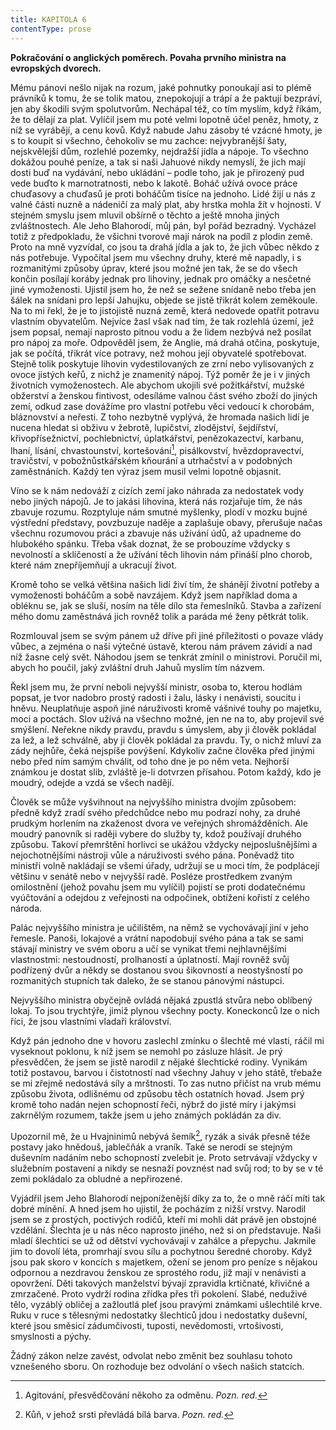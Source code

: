 ```yaml
---
title: KAPITOLA 6
contentType: prose
---
```


<section>

**Pokračování o anglických poměrech. Povaha prvního ministra na evropských dvorech.**

Mému pánovi nešlo nijak na rozum, jaké pohnutky ponoukají asi to plémě právníků k tomu, že se tolik matou, znepokojují a trápí a že paktují bezpráví, jen aby škodili svým spolutvorům. Nechápal též, co tím myslím, když říkám, že to dělají za plat. Vylíčil jsem mu poté velmi lopotně účel peněz, hmoty, z níž se vyrábějí, a cenu kovů. Když nabude Jahu zásoby té vzácné hmoty, je s to koupit si všechno, čehokoliv se mu zachce: nejvybranější šaty, nejskvělejší dům, rozlehlé pozemky, nejdražší jídla a nápoje. To všechno dokážou pouhé peníze, a tak si naši Jahuové nikdy nemyslí, že jich mají dosti buď na vydávání, nebo ukládání – podle toho, jak je přirozený pud vede buďto k marnotratnosti, nebo k lakotě. Boháč užívá ovoce práce chuďasovy a chuďasů je proti boháčům tisíce na jednoho. Lidé žijí u nás z valné části nuzně a nádeničí za malý plat, aby hrstka mohla žít v hojnosti. V stejném smyslu jsem mluvil obšírně o těchto a ještě mnoha jiných zvláštnostech. Ale Jeho Blahorodí, můj pán, byl pořád bezradný. Vycházel totiž z předpokladu, že všichni tvorové mají nárok na podíl z plodin země. Proto na mně vyzvídal, co jsou ta drahá jídla a jak to, že jich vůbec někdo z nás potřebuje. Vypočítal jsem mu všechny druhy, které mě napadly, i s rozmanitými způsoby úprav, které jsou možné jen tak, že se do všech končin posílají koráby jednak pro lihoviny, jednak pro omáčky a nesčetné jiné vymoženosti. Ujistil jsem ho, že než se sežene snídaně nebo třeba jen šálek na snídani pro lepší Jahujku, objede se jistě třikrát kolem zeměkoule. Na to mi řekl, že je to jistojistě nuzná země, která nedovede opatřit potravu vlastním obyvatelům. Nejvíce žasl však nad tím, že tak rozlehlá území, jež jsem popsal, nemají naprosto pitnou vodu a že lidem nezbývá než posílat pro nápoj za moře. Odpověděl jsem, že Anglie, má drahá otčina, poskytuje, jak se počítá, třikrát více potravy, než mohou její obyvatelé spotřebovat. Stejně tolik poskytuje lihovin vydestilovaných ze zrní nebo vylisovaných z ovoce jistých keřů, z nichž je znamenitý nápoj. Týž poměr že je i v jiných životních vymoženostech. Ale abychom ukojili své požitkářství, mužské obžerství a ženskou fintivost, odesíláme valnou část svého zboží do jiných zemí, odkud zase dovážíme pro vlastní potřebu věci vedoucí k chorobám, bláznovství a neřesti. Z toho nezbytně vyplývá, že hromada našich lidí je nucena hledat si obživu v žebrotě, lupičství, zlodějství, šejdířství, křivopřísežnictví, pochlebnictví, úplatkářství, penězokazectví, karbanu, lhaní, lísání, chvastounství, kortešování[^7], pisálkovství, hvězdopravectví, travičství, v pobožnůstkářském kňourání a utrhačství a v podobných zaměstnáních. Každý ten výraz jsem musil velmi lopotně objasnit.

Víno se k nám nedováží z cizích zemí jako náhrada za nedostatek vody nebo jiných nápojů. Je to jakási lihovina, která nás rozjařuje tím, že nás zbavuje rozumu. Rozptyluje nám smutné myšlenky, plodí v mozku bujné výstřední představy, povzbuzuje naděje a zaplašuje obavy, přerušuje načas všechnu rozumovou práci a zbavuje nás užívání údů, až upadneme do hlubokého spánku. Třeba však doznat, že se probouzíme vždycky s nevolností a sklíčeností a že užívání těch lihovin nám přináší plno chorob, které nám znepříjemňují a ukracují život.

Kromě toho se velká většina našich lidí živí tím, že shánějí životní potřeby a vymoženosti boháčům a sobě navzájem. Když jsem například doma a obléknu se, jak se sluší, nosím na těle dílo sta řemeslníků. Stavba a zařízení mého domu zaměstnává jich rovněž tolik a paráda mé ženy pětkrát tolik.

Rozmlouval jsem se svým pánem už dříve při jiné příležitosti o povaze vlády vůbec, a zejména o naší výtečné ústavě, kterou nám právem závidí a nad níž žasne celý svět. Náhodou jsem se tenkrát zmínil o ministrovi. Poručil mi, abych ho poučil, jaký zvláštní druh Jahuů myslím tím názvem.

Řekl jsem mu, že první neboli nejvyšší ministr, osoba to, kterou hodlám popsat, je tvor nadobro prostý radosti i žalu, lásky i nenávisti, soucitu i hněvu. Neuplatňuje aspoň jiné náruživosti kromě vášnivé touhy po majetku, moci a poctách. Slov užívá na všechno možné, jen ne na to, aby projevil své smýšlení. Neřekne nikdy pravdu, pravdu s úmyslem, aby ji člověk pokládal za lež, a lež schválně, aby ji člověk pokládal za pravdu. Ty, o nichž mluví za zády nejhůře, čeká nejspíše povýšení. Kdykoliv začne člověka před jinými nebo před ním samým chválit, od toho dne je po něm veta. Nejhorší známkou je dostat slib, zvláště je-li dotvrzen přísahou. Potom každý, kdo je moudrý, odejde a vzdá se všech nadějí.

Člověk se může vyšvihnout na nejvyššího ministra dvojím způsobem: předně když zradí svého předchůdce nebo mu podrazí nohy, za druhé prudkým horlením na zkaženost dvora ve veřejných shromážděních. Ale moudrý panovník si raději vybere do služby ty, kdož používají druhého způsobu. Takoví přemrštění horlivci se ukážou vždycky nejposlušnějšími a nejochotnějšími nástroji vůle a náruživosti svého pána. Poněvadž tito ministři volně nakládají se všemi úřady, udržují se u moci tím, že podplácejí většinu v senátě nebo v nejvyšší radě. Posléze prostředkem zvaným omilostnění (jehož povahu jsem mu vylíčil) pojistí se proti dodatečnému vyúčtování a odejdou z veřejnosti na odpočinek, obtíženi kořistí z celého národa.

Palác nejvyššího ministra je učilištěm, na němž se vychovávají jiní v jeho řemesle. Panoši, lokajové a vrátní napodobují svého pána a tak se sami stávají ministry ve svém oboru a učí se vynikat třemi nejhlavnějšími vlastnostmi: nestoudností, prolhaností a úplatností. Mají rovněž svůj podřízený dvůr a někdy se dostanou svou šikovností a neostyšností po rozmanitých stupních tak daleko, že se stanou pánovými nástupci.

Nejvyššího ministra obyčejně ovládá nějaká zpustlá stvůra nebo oblíbený lokaj. To jsou trychtýře, jimiž plynou všechny pocty. Koneckonců lze o nich říci, že jsou vlastními vladaři království.

Když pán jednoho dne v hovoru zaslechl zmínku o šlechtě mé vlasti, ráčil mi vyseknout poklonu, k níž jsem se nemohl po zásluze hlásit. Je prý přesvědčen, že jsem se jistě narodil z nějaké šlechtické rodiny. Vynikám totiž postavou, barvou i čistotností nad všechny Jahuy v jeho státě, třebaže se mi zřejmě nedostává síly a mrštnosti. To zas nutno přičíst na vrub mému způsobu života, odlišnému od způsobu těch ostatních hovad. Jsem prý kromě toho nadán nejen schopností řeči, nýbrž do jisté míry i jakýmsi zakrnělým rozumem, takže jsem u jeho známých pokládán za div.

Upozornil mě, že u Hvajninimů nebývá šemík[^8], ryzák a sivák přesně téže postavy jako hnědouš, jablečňák a vraník. Také se nerodí se stejným duševním nadáním nebo schopností zvelebit je. Proto setrvávají vždycky v služebním postavení a nikdy se nesnaží povznést nad svůj rod; to by se v té zemi pokládalo za obludné a nepřirozené.

Vyjádřil jsem Jeho Blahorodí nejponíženější díky za to, že o mně ráčí míti tak dobré mínění. A hned jsem ho ujistil, že pocházím z nižší vrstvy. Narodil jsem se z prostých, poctivých rodičů, kteří mi mohli dát právě jen obstojné vzdělání. Šlechta je u nás něco naprosto jiného, než si on představuje. Naši mladí šlechtici se už od dětství vychovávají v zahálce a přepychu. Jakmile jim to dovolí léta, promrhají svou sílu a pochytnou šeredné choroby. Když jsou pak skoro v koncích s majetkem, ožení se jenom pro peníze s nějakou odpornou a nezdravou ženskou ze sprostého rodu, již mají v nenávisti a opovržení. Děti takových manželství bývají zpravidla krtičnaté, křivičné a zmrzačené. Proto vydrží rodina zřídka přes tři pokolení. Slabé, neduživé tělo, vyzáblý obličej a zažloutlá pleť jsou pravými známkami ušlechtilé krve. Ruku v ruce s tělesnými nedostatky šlechticů jdou i nedostatky duševní, které jsou směsicí zádumčivosti, tuposti, nevědomosti, vrtošivosti, smyslnosti a pýchy.

Žádný zákon nelze zavést, odvolat nebo změnit bez souhlasu tohoto vznešeného sboru. On rozhoduje bez odvolání o všech našich statcích.

</section>

[^1]: Dutá míra (něco přes litr) užívaná v některých zemích. _Pozn. red._

[^2]: Lep organického původu, klih (zastarale). _Pozn. red._

[^3]: Epaminondas (418–362 př. n. l.), thébský státník a generál, který přetvořil Théby v jeden z nejvýznamnějších městských států v antickém Řecku. _Pozn. red._

[^4]: Otrok. _Pozn. red._

[^5]: Barevné dřevo kreveně obecné z čeledi bobovitých, stromu rozšířeného ve Střední Americe a jižní Africe. Dřevo je z vnějšku modročerné, uvnitř červenohnědé. _Pozn. red._

[^6]: Bělouš s okrouhlými tmavými barvami. _Pozn. red._

[^7]: Agitování, přesvědčování někoho za odměnu. _Pozn. red._

[^8]: Kůň, v jehož srsti převládá bílá barva. _Pozn. red._

[^9]: Bezdůvodné nařčení, pomluva. _Pozn. red._
